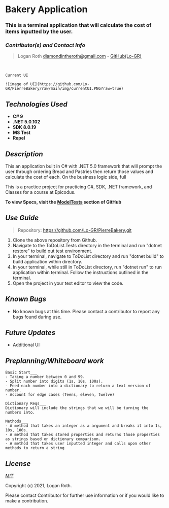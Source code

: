 # **Bakery Application**
### This is a terminal application that will calculate the cost of items inputted by the user.

 ### _Contributor(s) and Contact Info_
> Logan Roth diamondintheroth@gmail.com - [GitHub(Lo-GR)](https://github.com/Lo-GR)

<br/>

```
Current UI

![image of UI](https://github.com/Lo-GR/PierreBakery/raw/main/img/currentUI.PNG?raw=true)

 ```
## _Technologies Used_

* **C# 9**
* **.NET 5.0.102**
* **SDK 8.0.19**
* **MS Test**
* **Repel**

## _Description_
This an application built in C# with .NET 5.0 framework that will prompt the user through ordering Bread and Pastries then return those values and calculate the cost of each. On the business logic side, full 

This is a practice project for practicing C#, SDK, .NET framework, and Classes for a course at Epicodus.

**To view Specs, visit the [ModelTests](https://github.com/Lo-GR/PierreBakery/tree/main/Bakery.Tests/ModelTests) section of GitHub**

## _Use Guide_

> Repository: https://github.com/Lo-GR/PierreBakery.git
1. Clone the above repository from Github.
2. Navigate to the ToDoList.Tests directory in the terminal and run "dotnet restore" to build out test environment.
3. In your terminal, navigate to ToDoList directory and run "dotnet build" to build application within directory. 
4. In your terminal, while still in ToDoList directory, run "dotnet run" to run application within terminal. Follow the instructions outlined in the terminal.
3. Open the project in your text editor to view the code.


## _Known Bugs_
* No known bugs at this time. Please contact a contributor to report any bugs found during use.

## _Future Updates_
* Additional UI

## _Preplanning/Whiteboard work_
```
Basic Start___
- Taking a number between 0 and 99.
- Split number into digits (1s, 10s, 100s).
- Feed each number into a dictionary to return a text version of number.
- Account for edge cases (Teens, eleven, twelve)

Dictionary Reqs___
Dictionary will include the strings that we will be turning the numbers into.

Methods___
- A method that takes an integer as a argument and breaks it into 1s, 10s, 100s.
- A method that takes stored properties and returns those properties as strings based on dictionary comparison.
- A method that takes user inputted integer and calls upon other methods to return a string
```
## _License_

[_MIT_](https://opensource.org/licenses/MIT)

Copyright (c) 2021, Logan Roth.

Please contact Contributor for further use information or if you would like to make a contribution.